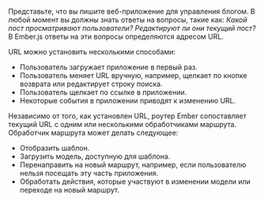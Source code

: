 Представьте, что вы пишите веб-приложение для управления блогом. В любой момент вы должны знать ответы на вопросы, такие как: *Какой пост просматривают пользователи? Редактируют ли они текущий пост?* В Ember.js ответы на эти вопросы определяются адресом URL.

URL можно установить несколькими способами:

* Пользователь загружает приложение в первый раз.
* Пользователь меняет URL вручную, например, щелкает по кнопке возврата или редактирует строку поиска.
* Пользователь щелкает по ссылке в приложении.
* Некоторые события в приложении приводят к изменению URL.

Независимо от того, как установлен URL, роутер Ember сопоставляет текущий URL с одним или несколькими обработчиками маршрута. Обработчик маршрута может делать следующее:

* Отобразить шаблон.
* Загрузить модель, доступную для шаблона.
* Перенаправить на новый маршрут, например, если пользователю нельзя посещать эту часть приложения.
* Обработать действия, которые участвуют в изменении модели или переходе на новый маршрут.